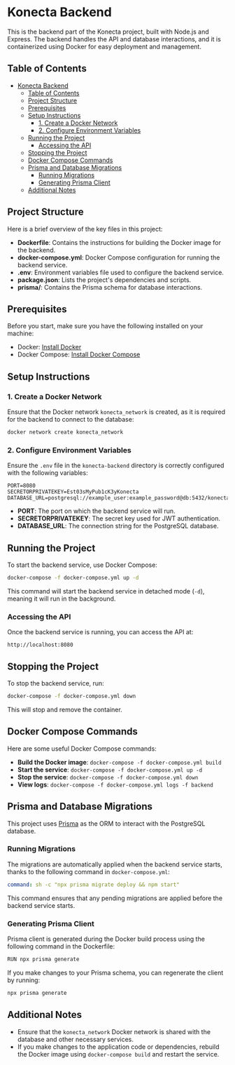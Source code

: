 # Konecta Backend

This is the backend part of the Konecta project, built with Node.js and Express. The backend handles the API and database interactions, and it is containerized using Docker for easy deployment and management.

## Table of Contents

- [Konecta Backend](#konecta-backend)
  - [Table of Contents](#table-of-contents)
  - [Project Structure](#project-structure)
  - [Prerequisites](#prerequisites)
  - [Setup Instructions](#setup-instructions)
    - [1. Create a Docker Network](#1-create-a-docker-network)
    - [2. Configure Environment Variables](#2-configure-environment-variables)
  - [Running the Project](#running-the-project)
    - [Accessing the API](#accessing-the-api)
  - [Stopping the Project](#stopping-the-project)
  - [Docker Compose Commands](#docker-compose-commands)
  - [Prisma and Database Migrations](#prisma-and-database-migrations)
    - [Running Migrations](#running-migrations)
    - [Generating Prisma Client](#generating-prisma-client)
  - [Additional Notes](#additional-notes)

## Project Structure

Here is a brief overview of the key files in this project:

- **Dockerfile**: Contains the instructions for building the Docker image for the backend.
- **docker-compose.yml**: Docker Compose configuration for running the backend service.
- **.env**: Environment variables file used to configure the backend service.
- **package.json**: Lists the project's dependencies and scripts.
- **prisma/**: Contains the Prisma schema for database interactions.

## Prerequisites

Before you start, make sure you have the following installed on your machine:

- Docker: [Install Docker](https://docs.docker.com/get-docker/)
- Docker Compose: [Install Docker Compose](https://docs.docker.com/compose/install/)

## Setup Instructions

### 1. Create a Docker Network

Ensure that the Docker network `konecta_network` is created, as it is required for the backend to connect to the database:

```bash
docker network create konecta_network
```

### 2. Configure Environment Variables

Ensure the `.env` file in the `konecta-backend` directory is correctly configured with the following variables:

```env
PORT=8080
SECRETORPRIVATEKEY=Est03sMyPub1cK3yKonecta
DATABASE_URL=postgresql://example_user:example_password@db:5432/konecta_db
```

- **PORT**: The port on which the backend service will run.
- **SECRETORPRIVATEKEY**: The secret key used for JWT authentication.
- **DATABASE_URL**: The connection string for the PostgreSQL database.

## Running the Project

To start the backend service, use Docker Compose:

```bash
docker-compose -f docker-compose.yml up -d
```

This command will start the backend service in detached mode (`-d`), meaning it will run in the background.

### Accessing the API

Once the backend service is running, you can access the API at:

```
http://localhost:8080
```

## Stopping the Project

To stop the backend service, run:

```bash
docker-compose -f docker-compose.yml down
```

This will stop and remove the container.

## Docker Compose Commands

Here are some useful Docker Compose commands:

- **Build the Docker image**: `docker-compose -f docker-compose.yml build`
- **Start the service**: `docker-compose -f docker-compose.yml up -d`
- **Stop the service**: `docker-compose -f docker-compose.yml down`
- **View logs**: `docker-compose -f docker-compose.yml logs -f backend`

## Prisma and Database Migrations

This project uses [Prisma](https://www.prisma.io/) as the ORM to interact with the PostgreSQL database. 

### Running Migrations

The migrations are automatically applied when the backend service starts, thanks to the following command in `docker-compose.yml`:

```yaml
command: sh -c "npx prisma migrate deploy && npm start"
```

This command ensures that any pending migrations are applied before the backend service starts.

### Generating Prisma Client

Prisma client is generated during the Docker build process using the following command in the Dockerfile:

```bash
RUN npx prisma generate
```

If you make changes to your Prisma schema, you can regenerate the client by running:

```bash
npx prisma generate
```

## Additional Notes

- Ensure that the `konecta_network` Docker network is shared with the database and other necessary services.
- If you make changes to the application code or dependencies, rebuild the Docker image using `docker-compose build` and restart the service.

